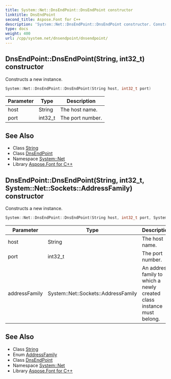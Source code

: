 ```yaml
---
title: System::Net::DnsEndPoint::DnsEndPoint constructor
linktitle: DnsEndPoint
second_title: Aspose.Font for C++
description: 'System::Net::DnsEndPoint::DnsEndPoint constructor. Constructs a new instance in C++.'
type: docs
weight: 400
url: /cpp/system.net/dnsendpoint/dnsendpoint/
---
```

## DnsEndPoint::DnsEndPoint(String, int32_t) constructor


Constructs a new instance.

```cpp
System::Net::DnsEndPoint::DnsEndPoint(String host, int32_t port)
```


| Parameter | Type | Description |
| --- | --- | --- |
| host | String | The host name. |
| port | int32_t | The port number. |

## See Also

* Class [String](../../../system/string/)
* Class [DnsEndPoint](../)
* Namespace [System::Net](../../)
* Library [Aspose.Font for C++](../../../)
## DnsEndPoint::DnsEndPoint(String, int32_t, System::Net::Sockets::AddressFamily) constructor


Constructs a new instance.

```cpp
System::Net::DnsEndPoint::DnsEndPoint(String host, int32_t port, System::Net::Sockets::AddressFamily addressFamily)
```


| Parameter | Type | Description |
| --- | --- | --- |
| host | String | The host name. |
| port | int32_t | The port number. |
| addressFamily | System::Net::Sockets::AddressFamily | An address family to which a newly created class instance must belong. |

## See Also

* Class [String](../../../system/string/)
* Enum [AddressFamily](../../../system.net.sockets/addressfamily/)
* Class [DnsEndPoint](../)
* Namespace [System::Net](../../)
* Library [Aspose.Font for C++](../../../)
